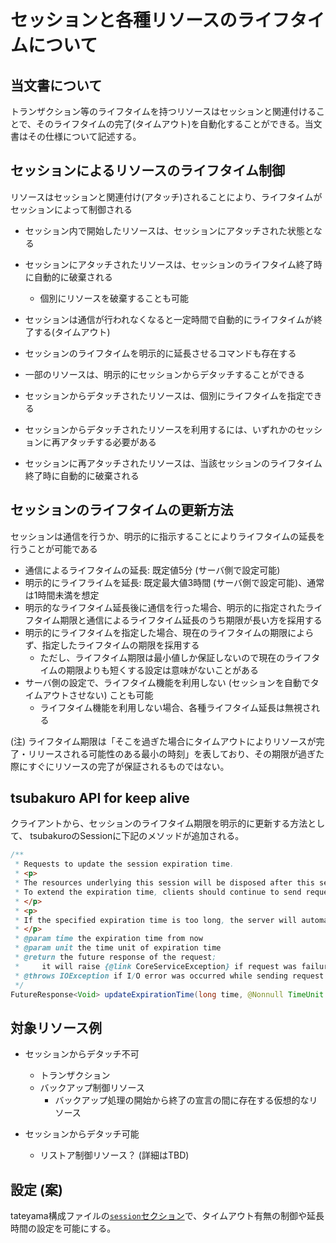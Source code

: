 # セッションと各種リソースのライフタイムについて

## 当文書について

トランザクション等のライフタイムを持つリソースはセッションと関連付けることで、そのライフタイムの完了(タイムアウト)を自動化することができる。当文書はその仕様について記述する。

## セッションによるリソースのライフタイム制御

リソースはセッションと関連付け(アタッチ)されることにより、ライフタイムがセッションによって制御される

* セッション内で開始したリソースは、セッションにアタッチされた状態となる
* セッションにアタッチされたリソースは、セッションのライフタイム終了時に自動的に破棄される
  * 個別にリソースを破棄することも可能
* セッションは通信が行われなくなると一定時間で自動的にライフタイムが終了する(タイムアウト)
* セッションのライフタイムを明示的に延長させるコマンドも存在する

* 一部のリソースは、明示的にセッションからデタッチすることができる
* セッションからデタッチされたリソースは、個別にライフタイムを指定できる
* セッションからデタッチされたリソースを利用するには、いずれかのセッションに再アタッチする必要がある
* セッションに再アタッチされたリソースは、当該セッションのライフタイム終了時に自動的に破棄される

## セッションのライフタイムの更新方法

セッションは通信を行うか、明示的に指示することによりライフタイムの延長を行うことが可能である

* 通信によるライフタイムの延長: 既定値5分 (サーバ側で設定可能)
* 明示的にライフライムを延長: 既定最大値3時間 (サーバ側で設定可能)、通常は1時間未満を想定
* 明示的なライフタイム延長後に通信を行った場合、明示的に指定されたライフタイム期限と通信によるライフタイム延長のうち期限が長い方を採用する
* 明示的にライフタイムを指定した場合、現在のライフタイムの期限によらず、指定したライフタイムの期限を採用する
  * ただし、ライフタイム期限は最小値しか保証しないので現在のライフタイムの期限よりも短くする設定は意味がないことがある
* サーバ側の設定で、ライフタイム機能を利用しない (セッションを自動でタイムアウトさせない) ことも可能
  * ライフタイム機能を利用しない場合、各種ライフタイム延長は無視される

(注) ライフタイム期限は「そこを過ぎた場合にタイムアウトによりリソースが完了・リリースされる可能性のある最小の時刻」を表しており、その期限が過ぎた際にすぐにリソースの完了が保証されるものではない。

## tsubakuro API for keep alive

クライアントから、セッションのライフタイム期限を明示的に更新する方法として、 tsubakuroのSessionに下記のメソッドが追加される。

```java
/**
 * Requests to update the session expiration time.
 * <p>
 * The resources underlying this session will be disposed after this session was expired.
 * To extend the expiration time, clients should continue to send requests in this session, or update expiration time explicitly by using this method.
 * </p>
 * <p>
 * If the specified expiration time is too long, the server will automatically shorten it to its limit.
 * </p>
 * @param time the expiration time from now
 * @param unit the time unit of expiration time
 * @return the future response of the request;
 *     it will raise {@link CoreServiceException} if request was failure
 * @throws IOException if I/O error was occurred while sending request
 */
FutureResponse<Void> updateExpirationTime(long time, @Nonnull TimeUnit unit) throws IOException;
```

## 対象リソース例

* セッションからデタッチ不可
  * トランザクション
  * バックアップ制御リソース
    * バックアップ処理の開始から終了の宣言の間に存在する仮想的なリソース

* セッションからデタッチ可能
  * リストア制御リソース？ (詳細はTBD)

## 設定 (案)

tateyama構成ファイルの[`session`セクション](https://github.com/project-tsurugi/tateyama/blob/master/docs/config_parameters.md#sessionセクション
)で、タイムアウト有無の制御や延長時間の設定を可能にする。